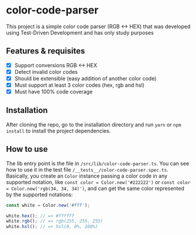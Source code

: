 # color-code-parser

This project is a simple color code parser (RGB <-> HEX) that was developed using Test-Driven Development and has only study purposes

## Features & requisites

- [x] Support conversions RGB <-> HEX
- [x] Detect invalid color codes
- [x] Should be extensible (easy addition of another color code)
- [x] Must support at least 3 color codes (hex, rgb and hsl)
- [x] Must have 100% code coverage

## Installation

After cloning the repo, go to the installation directory and run `yarn` or `npm install` to install the project dependencies.

## How to use

The lib entry point is the file in `/src/lib/color-code-parser.ts`. You can see how to use it in the test file `/__tests__/color-code-parser.spec.ts`.
Basically, you create an `Color` instance passing a color code in any supported notation, like `const color = Color.new('#222222')` or `const color = Color.new('rgb(34, 34, 34)')`, and can get the same color represented by the supported notations:

```ts
const white = Color.new('#fff');

white.hex(); // => #ffffff
white.rgb(); // => rgb(255, 255, 255)
white.hsl(); // => hsl(0, 0%, 100%)
```

